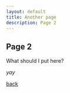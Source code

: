 ```yaml
---
layout: default
title: Another page
description: Page 2
---
```


## Page 2 

What should I put here?

_yay_

[back](./)
